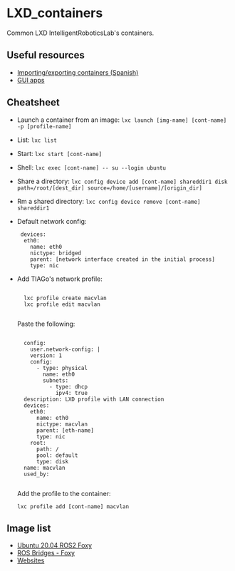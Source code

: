 # LXD_containers
Common LXD IntelligentRoboticsLab's containers.

## Useful resources
* [Importing/exporting containers (Spanish)](https://superadmin.es/blog/devops/backup-contenedores-lxd/)
* [GUI apps](https://blog.simos.info/how-to-run-graphics-accelerated-gui-apps-in-lxd-containers-on-your-ubuntu-desktop/)

## Cheatsheet
* Launch a container from an image: `lxc launch [img-name] [cont-name] -p [profile-name]`
* List:  `lxc list`
* Start: `lxc start [cont-name]`
* Shell: `lxc exec [cont-name] -- su --login ubuntu`
* Share a directory: `lxc config device add [cont-name] shareddir1 disk path=/root/[dest_dir] source=/home/[username]/[origin_dir]`
* Rm a shared directory: `lxc config device remove [cont-name] shareddir1`
* Default network config:
  <pre><code> devices:
    eth0:
      name: eth0
      nictype: bridged
      parent: [network interface created in the initial process]
      type: nic
  </code></pre>
  
* Add TIAGo's network profile: 
  <pre><code>
    lxc profile create macvlan
    lxc profile edit macvlan
   </code></pre> 
   Paste the following:
   <pre><code>
    config:
      user.network-config: |
      version: 1
      config:
        - type: physical
          name: eth0
          subnets:
            - type: dhcp
              ipv4: true
    description: LXD profile with LAN connection
    devices:
      eth0:
        name: eth0
        nictype: macvlan
        parent: [eth-name]
        type: nic
      root:
        path: /
        pool: default
        type: disk
    name: macvlan
    used_by:
   </code></pre>
   Add the profile to the container:
   <pre><code>lxc profile add [cont-name] macvlan </code></pre>


## Image list
- [Ubuntu 20.04 ROS2 Foxy](https://urjc-my.sharepoint.com/:u:/g/personal/jonatan_gines_urjc_es/EfwgRp0QtkNMjen8-q8CQ2EBp7d8cwruDN5MChvfZoXV7w?e=y2QMlj)
- [ROS Bridges - Foxy](https://urjc-my.sharepoint.com/:u:/g/personal/jonatan_gines_urjc_es/EfwgRp0QtkNMjen8-q8CQ2EBp7d8cwruDN5MChvfZoXV7w?e=y2QMlj)
- [Websites](https://github.com/ACTROS-Educational-Project/actros-educational-project.github.io/releases/download/lxc/080200225a7d601f0302aeeb998b06d7f8eb4b150ccb4c32c42526005ed75b98.tar.gz)
